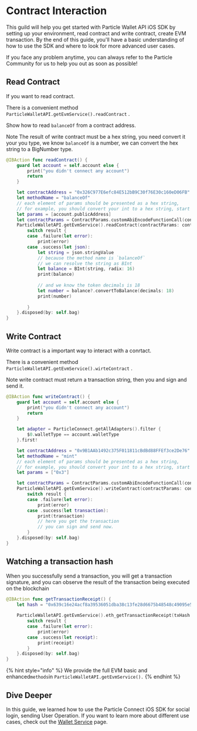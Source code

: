 # Contract Interaction

This guild will help you get started with Particle Wallet API iOS SDK by setting up your environment, read contract and write contract, create EVM transaction. By the end of this guide, you'll have a basic understanding of how to use the SDK and where to look for more advanced user cases.

If you face any problem anytime, you can always refer to the Particle[ ](https://github.com/Web3Auth/Web3Auth/discussions)Community for us to help you out as soon as possible!

## Read Contract&#x20;

If you want to read contract.

There is a convenient method `ParticleWalletAPI.getEvmService().readContract` .

Show how to read `balanceOf` from a contract address.

Note The result of write contract must be a hex string, you need convert it your you type, we know  `balanceOf` is a number, we can convert the hex string to a BigNumber type.

```swift
@IBAction func readContract() {
    guard let account = self.account else {
        print("you didn't connect any account")
        return
    }

    let contractAddress = "0x326C977E6efc84E512bB9C30f76E30c160eD06FB"
    let methodName = "balanceOf"
    // each element of params should be presented as a hex string, 
    // for example, you should convert your int to a hex string, start with 0x
    let params = [account.publicAddress]
    let contractParams = ContractParams.customAbiEncodeFunctionCall(contractAddress: contractAddress, methodName: methodName, params: params)
    ParticleWalletAPI.getEvmService().readContract(contractParams: contractParams).subscribe { result in
        switch result {
        case .failure(let error):
            print(error)
        case .success(let json):
            let string = json.stringValue
            // because the method name is `balanceOf`
            // we can resolve the string as BInt
            let balance = BInt(string, radix: 16)
            print(balance)
            
            // and we know the token decimals is 18
            let number = balance?.convertToBalance(decimals: 18)
            print(number)
            
        }
    }.disposed(by: self.bag)
}
```

## Write Contract

Write contract is a important way to interact with a conrtact.

There is a convenient method `ParticleWalletAPI.getEvmService().wirteContract` .

Note write contract must return a transaction string, then you and sign and send it.

```swift
@IBAction func writeContract() {
    guard let account = self.account else {
        print("you didn't connect any account")
        return
    }

    let adapter = ParticleConnect.getAllAdapters().filter {
        $0.walletType == account.walletType
    }.first!

    let contractAddress = "0x9B1AAb1492c375F011811cBdBd88FFEf3ce2De76"
    let methodName = "mint"
    // each element of params should be presented as a hex string,
    // for example, you should convert your int to a hex string, start with 0x
    let params = ["0x3"]

    let contractParams = ContractParams.customAbiEncodeFunctionCall(contractAddress: contractAddress, methodName: methodName, params: params)
    ParticleWalletAPI.getEvmService().writeContract(contractParams: contractParams, from: account.publicAddress).subscribe { result in
        switch result {
        case .failure(let error):
            print(error)
        case .success(let transaction):
            print(transaction)
            // here you get the transaction
            // you can sign and send now.
        }
    }.disposed(by: self.bag)
}
```

## Watching a transaction hash

When you successfully send a transaction, you will get a transaction signature, and you can observe the result of the transaction being executed on the blockchain

```swift
@IBAction func getTransactionReceipt() {
    let hash = "0x639c16e24acf8a39536051dba38c13fe28d6675b48548c49095e59e639071c03"
    
    ParticleWalletAPI.getEvmService().eth_getTransactionReceipt(txHash: hash).subscribe { result in
        switch result {
        case .failure(let error):
            print(error)
        case .success(let receipt):
            print(receipt)
        }
    }.disposed(by: self.bag)
}
```

{% hint style="info" %}
We provide the full EVM basic and enhanced`methods`in `ParticleWalletAPI.getEvmService().`
{% endhint %}

## Dive Deeper

In this guide, we learned how to use the Particle Connect iOS SDK for social login, sending User Operation. If you want to learn more about different use cases, check out the [Wallet Service](../../../developers/wallet-service/sdks/ios.md) page.





